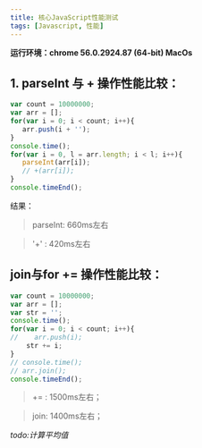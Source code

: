 ```yaml
---
title: 核心JavaScript性能测试
tags: [Javascript, 性能]
---
```


__运行环境：chrome  56.0.2924.87 (64-bit) MacOs__
## 1. parseInt 与 + 操作性能比较：
```js
var count = 10000000;
var arr = [];
for(var i = 0; i < count; i++){
   arr.push(i + '');
}
console.time();
for(var i = 0, l = arr.length; i < l; i++){
   parseInt(arr[i]);
   // +(arr[i]);
}
console.timeEnd();
```
结果：

<!-- more -->

> parseInt: 660ms左右

> '+' : 420ms左右

## join与for += 操作性能比较：
```js
var count = 10000000;
var arr = [];
var str = '';
console.time();
for(var i = 0; i < count; i++){
//    arr.push(i);
    str += i;
}
// console.time();
// arr.join();
console.timeEnd();
```

> += : 1500ms左右；

> join: 1400ms左右；

*todo:计算平均值*